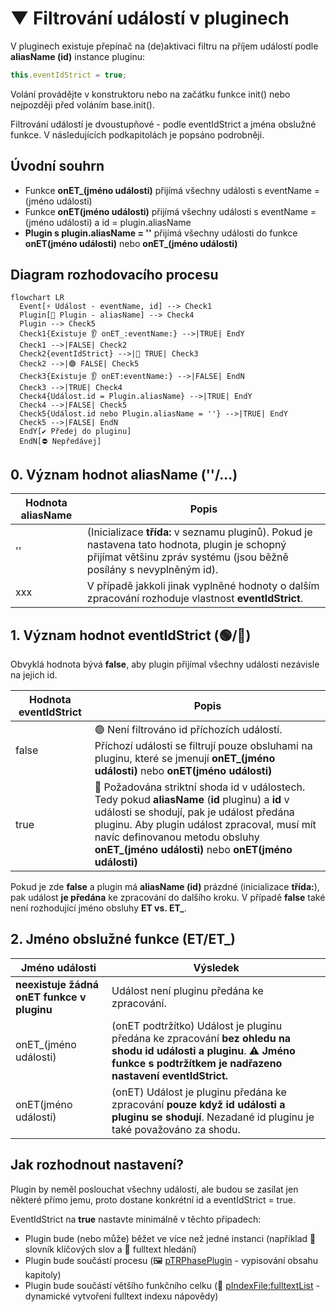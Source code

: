 # ▼ Filtrování událostí v pluginech

V pluginech existuje přepínač na (de)aktivaci filtru na příjem událostí podle **aliasName (id)** instance pluginu:

```javascript
this.eventIdStrict = true;
```

Volání provádějte v konstruktoru nebo na začátku funkce init() nebo nejpozději před voláním base.init().

Filtrování událostí je dvoustupňové - podle eventIdStrict a jména obslužné funkce. V následujících podkapitolách je popsáno podrobněji.

## Úvodní souhrn

- Funkce **onET_(jméno události)** přijímá všechny události s eventName = (jméno události)
- Funkce **onET(jméno události)** přijímá všechny události s eventName = (jméno události) a id = plugin.aliasName
- **Plugin s plugin.aliasName = ''** přijímá všechny události do funkce **onET(jméno události)** nebo **onET_(jméno události)**

## Diagram rozhodovacího procesu

```mermaid
flowchart LR
  Event[⚡ Událost - eventName, id] --> Check1
  Plugin[🧩 Plugin - aliasName] --> Check4
  Plugin --> Check5
  Check1{Existuje 👂 onET_:eventName:} -->|TRUE| EndY
  Check1 -->|FALSE| Check2
  Check2{eventIdStrict} -->|🔺 TRUE| Check3
  Check2 -->|🟢 FALSE| Check5
  Check3{Existuje 👂 onET:eventName:} -->|FALSE| EndN
  Check3 -->|TRUE| Check4
  Check4{Událost.id = Plugin.aliasName} -->|TRUE| EndY
  Check4 -->|FALSE| Check5
  Check5{Událost.id nebo Plugin.aliasName = ''} -->|TRUE| EndY
  Check5 -->|FALSE| EndN
  EndY[✔️ Předej do pluginu]
  EndN[⛔ Nepředávej]
```

## 0. Význam hodnot aliasName (''/...)

| Hodnota aliasName | Popis |
|---|---|
| '' | (Inicializace **třída:** v seznamu pluginů). Pokud je nastavena tato hodnota, plugin je schopný přijímat většinu zpráv systému (jsou běžně posílány s nevyplněným id). |
| xxx | V případě jakkoli jinak vyplněné hodnoty o dalším zpracování rozhoduje vlastnost **eventIdStrict**. |

## 1. Význam hodnot eventIdStrict (🟢/🔺)

Obvyklá hodnota bývá **false**, aby plugin přijímal všechny události nezávisle na jejich id.

| Hodnota eventIdStrict | Popis |
|---|---|
| false | 🟢 Není filtrováno id příchozích událostí. Příchozí události se filtrují pouze obsluhami na pluginu, které se jmenují **onET_(jméno události)** nebo **onET(jméno události)** |
| true | 🔺 Požadována striktní shoda id v událostech. Tedy pokud **aliasName** (**id** pluginu) a **id** v události se shodují, pak je událost předána pluginu. Aby plugin událost zpracoval, musí mít navíc definovanou metodu obsluhy **onET_(jméno události)** nebo **onET(jméno události)** |

Pokud je zde **false** a plugin má **aliasName (id)** prázdné (inicializace **třída:**), pak událost **je předána** ke zpracování do dalšího kroku. V případě **false** také není rozhodující jméno obsluhy **ET vs. ET_**.

## 2. Jméno obslužné funkce (ET/ET_)

| Jméno události | Výsledek |
|---|---|
| **neexistuje žádná onET funkce v pluginu** | Událost není pluginu předána ke zpracování. |
| onET_(jméno události) | (onET podtržítko) Událost je pluginu předána ke zpracování **bez ohledu na shodu id události a pluginu**. ⚠️ **Jméno funkce s podtržítkem je nadřazeno nastavení eventIdStrict.** |
| onET(jméno události) | (onET) Událost je pluginu předána ke zpracování **pouze když id události a pluginu se shodují**. Nezadané id pluginu je také považováno za shodu. |

## Jak rozhodnout nastavení?

Plugin by neměl poslouchat všechny události, ale budou se zasílat jen některé přímo jemu, proto dostane konkrétní id a eventIdStrict = true.

EventIdStrict na **true** nastavte minimálně v těchto případech:

- Plugin bude (nebo může) běžet ve více než jedné instanci (například 📇 slovník klíčových slov a 🔎 fulltext hledání)
- Plugin bude součástí procesu (🖼️ [pTRPhasePlugin][pTRPhasePlugin] - vypisování obsahu kapitoly)
- Plugin bude součástí většího funkčního celku (🔹 [pIndexFile:fulltextList][pIndexFile] - dynamické vytvoření fulltext indexu nápovědy)

[pTRPhasePlugin]: pTRPhasePlugin.md "pTRPhasePlugin"
[pIndexFile]: :inst:pIndexFile:fulltextList.md "pIndexFile:fulltextList"
